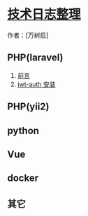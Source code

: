 # [技术日志整理]()

作者：[万树启]

## PHP(laravel)

1. [前言](#README)
1. [jwt-auth 安装](#docs/laravel/jwt-auth)


## PHP(yii2)

## python

## Vue

## docker

## 其它




